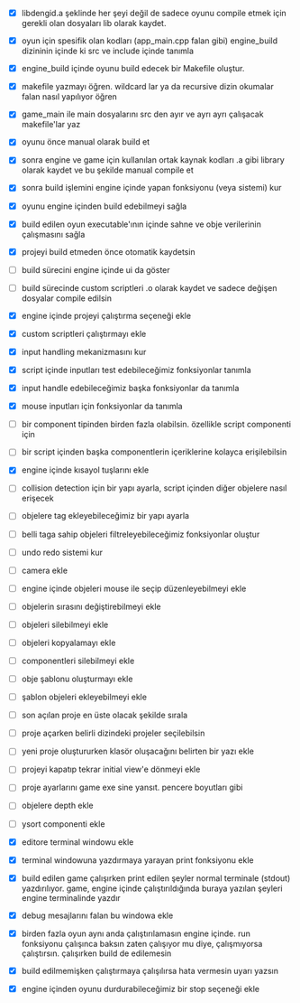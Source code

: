 - [x] libdengid.a şeklinde her şeyi değil de sadece oyunu compile etmek için gerekli olan dosyaları lib olarak kaydet.
- [x] oyun için spesifik olan kodları (app_main.cpp falan gibi) engine_build dizininin içinde ki src ve include içinde tanımla
- [x] engine_build içinde oyunu build edecek bir Makefile oluştur.

- [x] makefile yazmayı öğren. wildcard lar ya da recursive dizin okumalar falan nasıl yapılıyor öğren
- [x] game_main ile main dosyalarını src den ayır ve ayrı ayrı çalışacak makefile'lar yaz
- [x] oyunu önce manual olarak build et
- [x] sonra engine ve game için kullanılan ortak kaynak kodları .a gibi library olarak kaydet ve bu şekilde manual compile et
- [x] sonra build işlemini engine içinde yapan fonksiyonu (veya sistemi) kur
- [x] oyunu engine içinden build edebilmeyi sağla
- [x] build edilen oyun executable'ının içinde sahne ve obje verilerinin çalışmasını sağla

- [x] projeyi build etmeden önce otomatik kaydetsin
- [ ] build sürecini engine içinde ui da göster
- [ ] build sürecinde custom scriptleri .o olarak kaydet ve sadece değişen dosyalar compile edilsin
- [X] engine içinde projeyi çalıştırma seçeneği ekle
- [x] custom scriptleri çalıştırmayı ekle
- [x] input handling mekanizmasını kur
- [x] script içinde inputları test edebileceğimiz fonksiyonlar tanımla
- [x] input handle edebileceğimiz başka fonksiyonlar da tanımla
- [x] mouse inputları için fonksiyonlar da tanımla
- [ ] bir component tipinden birden fazla olabilsin. özellikle script componenti için
- [ ] bir script içinden başka componentlerin içeriklerine kolayca erişilebilsin
- [x] engine içinde kısayol tuşlarını ekle

- [ ] collision detection için bir yapı ayarla, script içinden diğer objelere nasıl erişecek
- [ ] objelere tag ekleyebileceğimiz bir yapı ayarla
- [ ] belli taga sahip objeleri filtreleyebileceğimiz fonksiyonlar oluştur

- [ ] undo redo sistemi kur

- [ ] camera ekle
- [ ] engine içinde objeleri mouse ile seçip düzenleyebilmeyi ekle
- [ ] objelerin sırasını değiştirebilmeyi ekle
- [ ] objeleri silebilmeyi ekle
- [ ] objeleri kopyalamayı ekle
- [ ] componentleri silebilmeyi ekle
- [ ] obje şablonu oluşturmayı ekle
- [ ] şablon objeleri ekleyebilmeyi ekle

- [ ] son açılan proje en üste olacak şekilde sırala
- [ ] proje açarken belirli dizindeki projeler seçilebilsin
- [ ] yeni proje oluştururken klasör oluşacağını belirten bir yazı ekle
- [ ] projeyi kapatıp tekrar initial view'e dönmeyi ekle
- [ ] proje ayarlarını game exe sine yansıt. pencere boyutları gibi

- [ ] objelere depth ekle
- [ ] ysort componenti ekle

- [x] editore terminal windowu ekle
- [x] terminal windowuna yazdırmaya yarayan print fonksiyonu ekle
- [x] build edilen game çalışırken print edilen şeyler normal terminale (stdout) yazdırılıyor. game, engine içinde çalıştırıldığında buraya yazılan şeyleri engine terminalinde yazdır
- [x] debug mesajlarını falan bu windowa ekle
- [x] birden fazla oyun aynı anda çalıştırılamasın engine içinde. run fonksiyonu çalışınca baksın zaten çalışıyor mu diye, çalışmıyorsa çalıştırsın. çalışırken build de edilemesin
- [x] build edilmemişken çalıştırmaya çalışılırsa hata vermesin uyarı yazsın
- [x] engine içinden oyunu durdurabileceğimiz bir stop seçeneği ekle
